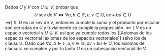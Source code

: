 Dados $U$ y $V$ con $U \subseteq V$, probar que
$$U \text{ sev de } V \iff \forall a,b \in \mathbb F, u,v \in \mathbb U, av+bu \in U$$
$\implies$)
Si $U$ es un sev de $V$, entonces cumple la suma y el producto por escalar son cerradas en $U$ y trivialmente se cumple la proposición
$\impliedby)$
$V$ es un espacio vectorial y $U \subseteq V$, así que ya cumple todos los [[Axiomas de los espacios vectorial |axiomas de los espacios vectoriales]] salvo los de clausura. Dado que $\forall a,b \in \mathbb F, u,v \in \mathbb U, av+bu \in U$, los axiomas de clausura se cumplen y por lo tanto $U$ es un subespacio vectorial de $V$.
